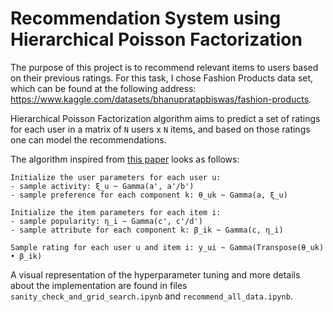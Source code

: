 # Recommendation System using Hierarchical Poisson Factorization 

The purpose of this project is to recommend relevant items to users based on their previous ratings. For this task, I chose Fashion Products data set, which can be found at the following address: https://www.kaggle.com/datasets/bhanupratapbiswas/fashion-products.

Hierarchical Poisson Factorization algorithm aims to predict a set of ratings for each user in a matrix of `N` users x `N` items, and based on those ratings one can model the recommendations. 

The algorithm inspired from [this paper](https://arxiv.org/abs/1311.1704) looks as follows:

```
Initialize the user parameters for each user u:
- sample activity: ξ_u ~ Gamma(a', a'/b')
- sample preference for each component k: θ_uk ~ Gamma(a, ξ_u)

Initialize the item parameters for each item i:
- sample popularity: η_i ~ Gamma(c', c'/d')
- sample attribute for each component k: β_ik ~ Gamma(c, η_i)

Sample rating for each user u and item i: y_ui ~ Gamma(Transpose(θ_uk) • β_ik)

```

A visual representation of the hyperparameter tuning and more details about the implementation are found in files `sanity_check_and_grid_search.ipynb` and `recommend_all_data.ipynb`.
